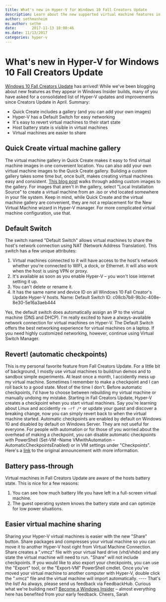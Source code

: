 ```yaml
---
title: What's new in Hyper-V for Windows 10 Fall Creators Update
description: Learn about the new supported virtual machine features in the Windows 10 Fall Creators Update for Hyper-V.
author: sethmanheim
ms.author: sethm
date:       2017-11-13 18:00:46
ms.date: 11/13/2017
categories: hyper-v
---
```

# What's new in Hyper-V for Windows 10 Fall Creators Update

[Windows 10 Fall Creators Update](https://blogs.windows.com/windowsexperience/2017/10/17/whats-new-windows-10-fall-creators-update) has arrived! While we've been blogging about new features as they appear in Windows Insider builds, many of you have asked for a consolidated list of Hyper-V updates and improvements since Creators Update in April. Summary: 

  * Quick Create includes a gallery (and you can add your own images)
  * Hyper-V has a Default Switch for easy networking
  * It's easy to revert virtual machines to their start state
  * Host battery state is visible in virtual machines
  * Virtual machines are easier to share




## Quick Create virtual machine gallery

The virtual machine gallery in Quick Create makes it easy to find virtual machine images in one convenient location. <!--[![image](https://msdnshared.blob.core.windows.net/media/2017/11/image_thumb94.png)](https://msdnshared.blob.core.windows.net/media/2017/11/image109.png)--> You can also add your own virtual machine images to the Quick Create gallery. Building a custom gallery takes some time but, once built, makes creating virtual machines easy and consistent. [This blog post](https://blogs.technet.microsoft.com/virtualization/2017/11/08/create-your-custom-quick-create-vm-gallery/) walks through adding custom images to the gallery. <!--![](https://msdnshared.blob.core.windows.net/media/2017/11/customquickcreategallery.png)--> For images that aren't in the gallery, select "Local Installation Source" to create a virtual machine from an .iso or vhd located somewhere in your file system. Keep in mind, while Quick Create and the virtual machine gallery are convenient, they are not a replacement for the New Virtual Machine wizard in Hyper-V manager. For more complicated virtual machine configuration, use that. 

## Default Switch

<!--[![](https://msdnshared.blob.core.windows.net/media/2017/11/DefaultSwitch.png)](https://msdnshared.blob.core.windows.net/media/2017/11/DefaultSwitch.png)--> The switch named "Default Switch" allows virtual machines to share the host's network connection using NAT (Network Address Translation). This switch has a few unique attributes: 

  1. Virtual machines connected to it will have access to the host's network whether you're connected to WIFI, a dock, or Ethernet. It will also work when the host is using VPN or proxy.
  2. It's available as soon as you enable Hyper-V – you won't lose internet setting it up.
  3. You can't delete or rename it.
  4. It has the same name and device ID on all Windows 10 Fall Creator's Update Hyper-V hosts. Name: Default Switch ID: c08cb7b8-9b3c-408e-8e30-5e16a3aeb444

Yes, the default switch does automatically assign an IP to the virtual machine (DNS and DHCP). I'm really excited to have a always-available network connection for virtual machines on Hyper-V. The Default Switch offers the best networking experience for virtual machines on a laptop. If you need highly customized networking, however, continue using Virtual Switch Manager. 

## Revert! (automatic checkpoints)

This is my personal favorite feature from Fall Creators Update. For a little bit of background, I mostly use virtual machines to build/run demos and to sandbox simple experiments. At least once a month, I accidently mess up my virtual machine. Sometimes I remember to make a checkpoint and I can roll back to a good state. Most of the time I don't. Before automatic checkpoints, I'd have to choose between rebuilding my virtual machine or manually undoing my mistake. Starting in Fall Creators Update, Hyper-V creates a checkpoint when you start virtual machines. Say you're learning about Linux and accidently `rm –rf /*` or update your guest and discover a breaking change, now you can simply revert back to when the virtual machine started. <!--[![image](https://msdnshared.blob.core.windows.net/media/2017/11/image_thumb96.png)](https://msdnshared.blob.core.windows.net/media/2017/11/image111.png)--> Automatic checkpoints are enabled by default on Windows 10 and disabled by default on Windows Server. They are not useful for everyone. For people with automation or for those of you worried about the overhead of making a checkpoint, you can disable automatic checkpoints with PowerShell (Set-VM –Name VMwithAutomation –AutomaticCheckpointsEnabled) or in VM settings under "Checkpoints". Here's a [link](https://blogs.technet.microsoft.com/virtualization/2017/04/20/making-it-easier-to-revert/) to the original announcement with more information. 

## Battery pass-through

Virtual machines in Fall Creators Update are aware of the hosts battery state. <!--[![image](https://msdnshared.blob.core.windows.net/media/2017/11/image_thumb128.png)](https://msdnshared.blob.core.windows.net/media/2017/11/image150.png)-->This is nice for a few reasons: 

  1. You can see how much battery life you have left in a full-screen virtual machine.
  2. The guest operating system knows the battery state and can optimize for low power situations.



## Easier virtual machine sharing

Sharing your Hyper-V virtual machines is easier with the new "Share" button. Share packages and compresses your virtual machine so you can move it to another Hyper-V host right from Virtual Machine Connection. <!--[![image](https://msdnshared.blob.core.windows.net/media/2017/11/image_thumb129.png)](https://msdnshared.blob.core.windows.net/media/2017/11/image151.png)--> Share creates a ".vmcz" file with your virtual hard drive (vhd/vhdx) and any state the virtual machine will need to run. "Share" will not include checkpoints. If you would like to also export your checkpoints, you can use the "Export" tool, or the "Export-VM" PowerShell cmdlet. <!--[![clip_image002](https://msdnshared.blob.core.windows.net/media/2017/07/clip_image002_thumb.png)](https://msdnshared.blob.core.windows.net/media/2017/07/clip_image002.png)--> Once you've moved your virtual machine to another computer with Hyper-V, double click the ".vmcz" file and the virtual machine will import automatically. \---- That's the list! As always, please send us feedback via FeedbackHub. Curious what we're building next? [Become a Windows Insider](https://insider.windows.com/) – almost everything here has benefited from your early feedback. Cheers, Sarah
